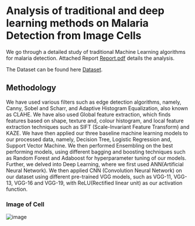 # Analysis of traditional and deep learning methods on Malaria Detection from Image Cells

We go through a detailed study of traditional Machine Learning algorithms for malaria detection. Attached Report [Report.pdf](https://github.com/hanzalah21027/Malaria-Detection/blob/main/Report.pdf) details the analysis.

The Dataset can be found here [Dataset]().

## Methodology

We have used various filters such as edge detection algorithms, namely, Canny, Sobel and Scharr, and Adaptive Histogram Equalization, also known as CLAHE. We have also used Global feature extraction, which finds features based on shape, texture and, colour histogram, and local feature extraction techniques such as SIFT (Scale-Invariant Feature Transform) and KAZE. We have then applied our three baseline machine learning models to our processed data, namely, Decision Tree, Logistic Regression and, Support Vector Machine.
We then performed Ensembling on the best performing models, using different bagging and boosting techniques such as Random Forest and Adaboost for hyperparameter tuning of our models. Further, we delved into Deep Learning, where we first used ANN(Artificial Neural Network). We then applied CNN (Convolution Neural Network) on our dataset using different pre-trained VGG models, such as VGG-11, VGG-13, VGG-16 and VGG-19, with ReLU(Rectified linear unit) as our activation function.

### Image of Cell
![image](https://user-images.githubusercontent.com/88739322/219781844-493fe6f9-5b66-4aae-98a9-9a498559e76b.png)
